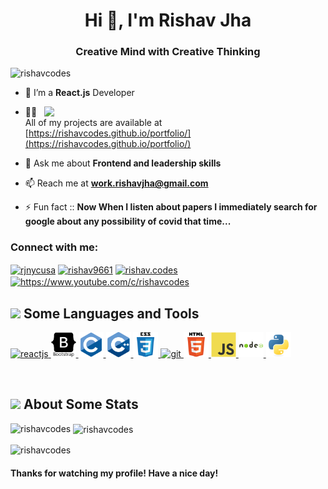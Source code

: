 <h1 align="center">Hi 👋, I'm Rishav Jha</h1>
<h3 align="center">Creative Mind with Creative Thinking</h3>

<p align="left"> <img src="https://komarev.com/ghpvc/?username=rishavcodes&label=Profile%20views&color=0e75b6&style=flat" alt="rishavcodes" /> </p>

- 🌱 I’m a **React.js** Developer

<img src="https://firebasestorage.googleapis.com/v0/b/fir-e1cc4.appspot.com/o/laptops-593296.jpg?alt=media&token=d5244c4a-7119-4ecf-888c-6662be50ee02" width="450" align="right"/>

- 👨‍💻 All of my projects are available at [https://rishavcodes.github.io/portfolio/](https://rishavcodes.github.io/portfolio/)

- 💬 Ask me about **Frontend and leadership skills**

- 📫  Reach me at **work.rishavjha@gmail.com**

- ⚡ Fun fact :: **Now When I listen about papers I immediately search for google about any possibility of covid that time...**

<h3 align="left">Connect with me:</h3><p align="left">
<a href="https://twitter.com/rjnycusa" target="blank"><img align="center" src="https://raw.githubusercontent.com/rahuldkjain/github-profile-readme-generator/master/src/images/icons/Social/twitter.svg" alt="rjnycusa" height="30" width="40" /></a>
<a href="https://linkedin.com/in/rishav9661" target="blank"><img align="center" src="https://raw.githubusercontent.com/rahuldkjain/github-profile-readme-generator/master/src/images/icons/Social/linked-in-alt.svg" alt="rishav9661" height="30" width="40" /></a>
<a href="https://instagram.com/rishav.codes" target="blank"><img align="center" src="https://raw.githubusercontent.com/rahuldkjain/github-profile-readme-generator/master/src/images/icons/Social/instagram.svg" alt="rishav.codes" height="30" width="40" /></a>
<a href="https://www.youtube.com/c/rishavcodes" target="blank"><img align="center" src="https://raw.githubusercontent.com/rahuldkjain/github-profile-readme-generator/master/src/images/icons/Social/youtube.svg" alt="https://www.youtube.com/c/rishavcodes" height="30" width="40" /></a>
</p>

## <img src="https://media2.giphy.com/media/QssGEmpkyEOhBCb7e1/giphy.gif?cid=ecf05e47a0n3gi1bfqntqmob8g9aid1oyj2wr3ds3mg700bl&rid=giphy.gif" width="50px"> Some Languages and Tools
<p align="left"> <a href="https://reactjs.org" target="_blank" rel="noreferrer"> <img src="https://styles.redditmedia.com/t5_2su6s/styles/communityIcon_4g1uo0kd87c61.png?width=256&s=3f7493995143d3cf40b1fedc582607cea194b579" alt="reactjs" width="40" height="40"/> </a> <a href="https://getbootstrap.com" target="_blank" rel="noreferrer"> <img src="https://raw.githubusercontent.com/devicons/devicon/master/icons/bootstrap/bootstrap-plain-wordmark.svg" alt="bootstrap" width="40" height="40"/> </a> <a href="https://www.cprogramming.com/" target="_blank" rel="noreferrer"> <img src="https://raw.githubusercontent.com/devicons/devicon/master/icons/c/c-original.svg" alt="c" width="40" height="40"/> </a> <a href="https://www.w3schools.com/cpp/" target="_blank" rel="noreferrer"> <img src="https://raw.githubusercontent.com/devicons/devicon/master/icons/cplusplus/cplusplus-original.svg" alt="cplusplus" width="40" height="40"/> </a> <a href="https://www.w3schools.com/css/" target="_blank" rel="noreferrer"> <img src="https://raw.githubusercontent.com/devicons/devicon/master/icons/css3/css3-original-wordmark.svg" alt="css3" width="40" height="40"/> </a> <a href="https://git-scm.com/" target="_blank" rel="noreferrer"> <img src="https://www.vectorlogo.zone/logos/git-scm/git-scm-icon.svg" alt="git" width="40" height="40"/> </a> <a href="https://www.w3.org/html/" target="_blank" rel="noreferrer"> <img src="https://raw.githubusercontent.com/devicons/devicon/master/icons/html5/html5-original-wordmark.svg" alt="html5" width="40" height="40"/> </a> <a href="https://developer.mozilla.org/en-US/docs/Web/JavaScript" target="_blank" rel="noreferrer"> <img src="https://raw.githubusercontent.com/devicons/devicon/master/icons/javascript/javascript-original.svg" alt="javascript" width="40" height="40"/> </a> <a href="https://nodejs.org" target="_blank" rel="noreferrer"> <img src="https://raw.githubusercontent.com/devicons/devicon/master/icons/nodejs/nodejs-original-wordmark.svg" alt="nodejs" width="40" height="40"/> </a><a href="https://www.python.org" target="_blank" rel="noreferrer"> <img src="https://raw.githubusercontent.com/devicons/devicon/master/icons/python/python-original.svg" alt="python" width="40" height="40"/> </a> </p>

<br>

## <img src="https://media0.giphy.com/media/cNZqrH5IzOG0xrlWks/giphy.gif?cid=ecf05e47map255q427en9uprqc1sb0unjq5k4fnqg5pmhhs4&rid=giphy.gif&ct=s" width="50px"> About Some Stats

<p><img align="left" src="https://github-readme-stats.vercel.app/api/top-langs?username=rishavcodes&show_icons=true&theme=dark&background=0d1117&locale=en&&text_color=ffffff&&layout=compact" alt="rishavcodes" /></p>



<p>&nbsp;<img align="center" src="https://github-readme-stats.vercel.app/api?username=rishavcodes&theme=dark&background=0d1117&show_icons=true&locale=en" alt="rishavcodes" /></p>

<p><img align="center" src="https://github-readme-streak-stats.herokuapp.com/?user=rishavcodes&theme=dark" alt="rishavcodes" /></p>

 #### Thanks for watching my profile! Have a nice day!
